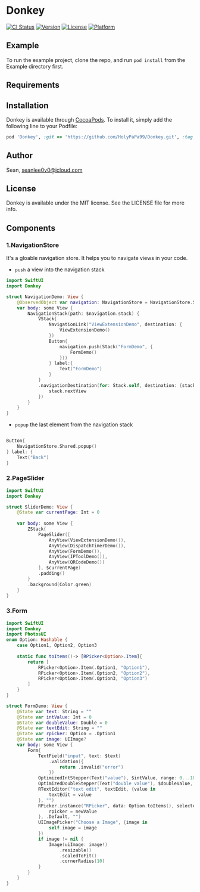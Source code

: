 # Donkey

[![CI Status](https://img.shields.io/travis/Sean/Donkey.svg?style=flat)](https://travis-ci.org/Sean/Donkey)
[![Version](https://img.shields.io/cocoapods/v/Donkey.svg?style=flat)](https://cocoapods.org/pods/Donkey)
[![License](https://img.shields.io/cocoapods/l/Donkey.svg?style=flat)](https://cocoapods.org/pods/Donkey)
[![Platform](https://img.shields.io/cocoapods/p/Donkey.svg?style=flat)](https://cocoapods.org/pods/Donkey)

## Example

To run the example project, clone the repo, and run `pod install` from the Example directory first.

## Requirements

## Installation

Donkey is available through [CocoaPods](https://cocoapods.org). To install
it, simply add the following line to your Podfile:

```ruby
pod 'Donkey', :git => 'https://github.com/HolyPaPa99/Donkey.git', :tag => '0.1.0'
```

## Author

Sean, seanlee0v0@icloud.com

## License

Donkey is available under the MIT license. See the LICENSE file for more info.

## Components

### 1.NavigationStore
It's a gloable navigation store. It helps you to navigate views in your code.

* `push` a view into the navigation stack

```swift
import SwiftUI
import Donkey

struct NavigationDemo: View {
    @ObservedObject var navigation: NavigationStore = NavigationStore.Shared
    var body: some View {
        NavigationStack(path: $navigation.stack) {
            VStack{
                NavigationLink("ViewExtensionDemo", destination: {
                    ViewExtensionDemo()
                })
                Button{
                    navigation.push(Stack("FormDemo", {
                        FormDemo()
                    }))
                } label:{
                    Text("FormDemo")
                }
            }
            .navigationDestination(for: Stack.self, destination: {stack in
                stack.nextView
            })
        }
    }
}

```

* `popup` the last element from the navigation stack

```swift

Button{
	NavigationStore.Shared.popup()
} label: {
	Text("Back")
}

```


### 2.PageSlider

```swift
import SwiftUI
import Donkey

struct SliderDemo: View {
    @State var currentPage: Int = 0
    
    var body: some View {
        ZStack{
            PageSlider([
                AnyView(ViewExtensionDemo()),
                AnyView(DispatchTimerDemo()),
                AnyView(FormDemo()),
                AnyView(IPToolDemo()),
                AnyView(QRCodeDemo())
            ], $currentPage)
            .padding()
        }
        .background(Color.green)
    }
}

```




### 3.Form

```swift
import SwiftUI
import Donkey
import PhotosUI
enum Option: Hashable {
    case Option1, Option2, Option3
    
    static func toItems()-> [RPicker<Option>.Item]{
        return [
            RPicker<Option>.Item(.Option1, "Option1"),
            RPicker<Option>.Item(.Option2, "Option2"),
            RPicker<Option>.Item(.Option3, "Option3")
        ]
    }
}

struct FormDemo: View {
    @State var text: String = ""
    @State var intValue: Int = 0
    @State var doubleValue: Double = 0
    @State var textEdit: String = ""
    @State var rpicker: Option = .Option1
    @State var image: UIImage?
    var body: some View {
        Form{
            TextField("input", text: $text)
                .validation({
                    return .invalid("error")
                })
            OptimizedIntStepper(Text("value"), $intValue, range: 0...10, step: 1)
            OptimizedDoubleStepper(Text("double value"), $doubleValue, range: 0...10, step: 1, precision: 2)
            RTextEditor("text edit", textEdit, {value in
                textEdit = value
            }, "")
            RPicker.instance("RPicker", data: Option.toItems(), selected: rpicker, {newValue in
                rpicker = newValue
            }, .Default, "")
            UIImagePicker("Choose a Image", {image in
                self.image = image
            })
            if image != nil {
                Image(uiImage: image!)
                    .resizable()
                    .scaledToFit()
                    .cornerRadius(10)
            }
        }
    }
}

```






